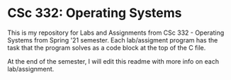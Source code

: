 # CSc 332: Operating Systems
This is my repository for Labs and Assignments from CSc 332 - Operating Systems from Spring '21 semester.
Each lab/assigment program has the task that the program solves as a code block at the top of the C file.

At the end of the semester, I will edit this readme with more info on each lab/assignment.
